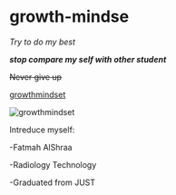 # growth-mindse


*Try to do my best* 





***stop compare my self with other student***



~~Never give up~~



[growthmindset](https://www.developgoodhabits.com/fixed-mindset-vs-growth-mindset/#:~:text=%2017%20Strategies%20to%20Develop%20Growth%20Mindset%20,strategies..%20If%20you%20are%20able%20to...%20More%20)





![growthmindset](https://sites.sandiego.edu/ieeblog/files/2016/05/2013_11_29-Growth-Mindset.png)




Intreduce myself:


-Fatmah AlShraa


-Radiology Technology


-Graduated from JUST
